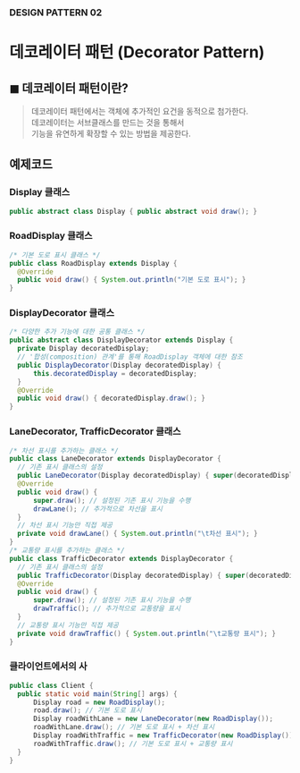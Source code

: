### DESIGN PATTERN 02

# 데코레이터 패턴 (Decorator Pattern)

## ◼︎ 데코레이터 패턴이란?

> 데코레이터 패턴에서는 객체에 추가적인 요건을 동적으로 첨가한다.  
> 데코레이터는 서브클래스를 만드는 것을 통해서  
> 기능을 유연하게 확장할 수 있는 방법을 제공한다.  

## 예제코드

### Display 클래스

```java
public abstract class Display { public abstract void draw(); }
```

### RoadDisplay 클래스

```java
/* 기본 도로 표시 클래스 */
public class RoadDisplay extends Display {
  @Override
  public void draw() { System.out.println("기본 도로 표시"); }
}
```

### DisplayDecorator 클래스

```java
/* 다양한 추가 기능에 대한 공통 클래스 */
public abstract class DisplayDecorator extends Display {
  private Display decoratedDisplay;
  // '합성(composition) 관계'를 통해 RoadDisplay 객체에 대한 참조
  public DisplayDecorator(Display decoratedDisplay) {
      this.decoratedDisplay = decoratedDisplay;
  }
  @Override
  public void draw() { decoratedDisplay.draw(); }
}
```

### LaneDecorator, TrafficDecorator 클래스

```java
/* 차선 표시를 추가하는 클래스 */
public class LaneDecorator extends DisplayDecorator {
  // 기존 표시 클래스의 설정
  public LaneDecorator(Display decoratedDisplay) { super(decoratedDisplay); }
  @Override
  public void draw() {
      super.draw(); // 설정된 기존 표시 기능을 수행
      drawLane(); // 추가적으로 차선을 표시
  }
  // 차선 표시 기능만 직접 제공
  private void drawLane() { System.out.println("\t차선 표시"); }
}
/* 교통량 표시를 추가하는 클래스 */
public class TrafficDecorator extends DisplayDecorator {
  // 기존 표시 클래스의 설정
  public TrafficDecorator(Display decoratedDisplay) { super(decoratedDisplay); }
  @Override
  public void draw() {
      super.draw(); // 설정된 기존 표시 기능을 수행
      drawTraffic(); // 추가적으로 교통량을 표시
  }
  // 교통량 표시 기능만 직접 제공
  private void drawTraffic() { System.out.println("\t교통량 표시"); }
}
```

### 클라이언트에서의 사

```java
public class Client {
  public static void main(String[] args) {
      Display road = new RoadDisplay();
      road.draw(); // 기본 도로 표시
      Display roadWithLane = new LaneDecorator(new RoadDisplay());
      roadWithLane.draw(); // 기본 도로 표시 + 차선 표시
      Display roadWithTraffic = new TrafficDecorator(new RoadDisplay());
      roadWithTraffic.draw(); // 기본 도로 표시 + 교통량 표시
  }
}
```
